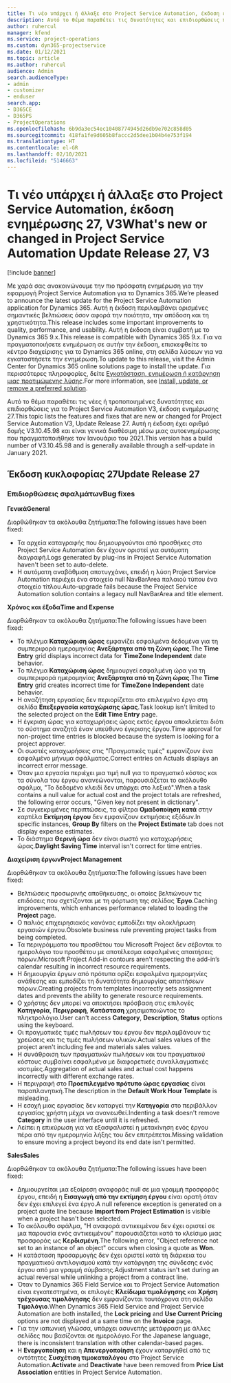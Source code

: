 ```yaml
---
title: Τι νέο υπάρχει ή άλλαξε στο Project Service Automation, έκδοση ενημέρωσης 27, V3
description: Αυτό το θέμα παραθέτει τις δυνατότητες και επιδιορθώσεις που είναι διαθέσιμες στο Project Service Automation, έκδοση ενημέρωσης 27, V3.
author: ruhercul
manager: kfend
ms.service: project-operations
ms.custom: dyn365-projectservice
ms.date: 01/12/2021
ms.topic: article
ms.author: ruhercul
audience: Admin
search.audienceType:
- admin
- customizer
- enduser
search.app:
- D365CE
- D365PS
- ProjectOperations
ms.openlocfilehash: 6b9da3ec54ec10408774945d26db9e702c858d05
ms.sourcegitcommit: 418fa1fe9d605b8faccc2d5dee1b04b4e753f194
ms.translationtype: HT
ms.contentlocale: el-GR
ms.lasthandoff: 02/10/2021
ms.locfileid: "5146663"
---
```

# <a name="whats-new-or-changed-in-project-service-automation-update-release-27-v3"></a><span data-ttu-id="5093e-103">Τι νέο υπάρχει ή άλλαξε στο Project Service Automation, έκδοση ενημέρωσης 27, V3</span><span class="sxs-lookup"><span data-stu-id="5093e-103">What's new or changed in Project Service Automation Update Release 27, V3</span></span>

[!include [banner](../includes/psa-now-project-operations.md)]

<span data-ttu-id="5093e-104">Με χαρά σας ανακοινώνουμε την πιο πρόσφατη ενημέρωση για την εφαρμογή Project Service Automation για το Dynamics 365.</span><span class="sxs-lookup"><span data-stu-id="5093e-104">We’re pleased to announce the latest update for the Project Service Automation application for Dynamics 365.</span></span> <span data-ttu-id="5093e-105">Αυτή η έκδοση περιλαμβάνει ορισμένες σημαντικές βελτιώσεις όσον αφορά την ποιότητα, την απόδοση και τη χρηστικότητα.</span><span class="sxs-lookup"><span data-stu-id="5093e-105">This release includes some important improvements to quality, performance, and usability.</span></span> <span data-ttu-id="5093e-106">Αυτή η έκδοση είναι συμβατή με το Dynamics 365 9.x.</span><span class="sxs-lookup"><span data-stu-id="5093e-106">This release is compatible with Dynamics 365 9.x.</span></span> <span data-ttu-id="5093e-107">Για να πραγματοποιήσετε ενημέρωση σε αυτήν την έκδοση, επισκεφθείτε το κέντρο διαχείρισης για το Dynamics 365 online, στη σελίδα λύσεων για να εγκαταστήσετε την ενημέρωση.</span><span class="sxs-lookup"><span data-stu-id="5093e-107">To update to this release, visit the Admin Center for Dynamics 365 online solutions page to install the update.</span></span> <span data-ttu-id="5093e-108">Για περισσότερες πληροφορίες, δείτε [Εγκατάσταση, ενημέρωση ή κατάργηση μιας προτιμώμενης λύσης](https://docs.microsoft.com/power-platform/admin/install-remove-preferred-solution).</span><span class="sxs-lookup"><span data-stu-id="5093e-108">For more information, see [Install, update, or remove a preferred solution](https://docs.microsoft.com/power-platform/admin/install-remove-preferred-solution).</span></span>

<span data-ttu-id="5093e-109">Αυτό το θέμα παραθέτει τις νέες ή τροποποιημένες δυνατότητες και επιδιορθώσεις για το Project Service Automation V3, έκδοση ενημέρωσης 27.</span><span class="sxs-lookup"><span data-stu-id="5093e-109">This topic lists the features and fixes that are new or changed for Project Service Automation V3, Update Release 27.</span></span> <span data-ttu-id="5093e-110">Αυτή η έκδοση έχει αριθμό δομής V3.10.45.98 και είναι γενικά διαθέσιμη μέσω μιας αυτοενημέρωσης που πραγματοποιήθηκε τον Ιανουάριο του 2021.</span><span class="sxs-lookup"><span data-stu-id="5093e-110">This version has a build number of V3.10.45.98 and is generally available through a self-update in January 2021.</span></span>

## <a name="update-release-27"></a><span data-ttu-id="5093e-111">Έκδοση κυκλοφορίας 27</span><span class="sxs-lookup"><span data-stu-id="5093e-111">Update Release 27</span></span>

### <a name="bug-fixes"></a><span data-ttu-id="5093e-112">Επιδιορθώσεις σφαλμάτων</span><span class="sxs-lookup"><span data-stu-id="5093e-112">Bug fixes</span></span>

<span data-ttu-id="5093e-113">**Γενικά**</span><span class="sxs-lookup"><span data-stu-id="5093e-113">**General**</span></span>

<span data-ttu-id="5093e-114">Διορθώθηκαν τα ακόλουθα ζητήματα:</span><span class="sxs-lookup"><span data-stu-id="5093e-114">The following issues have been fixed:</span></span>

- <span data-ttu-id="5093e-115">Τα αρχεία καταγραφής που δημιουργούνται από προσθήκες στο Project Service Automation δεν έχουν οριστεί για αυτόματη διαγραφή.</span><span class="sxs-lookup"><span data-stu-id="5093e-115">Logs generated by plug-ins in Project Service Automation haven't been set to auto-delete.</span></span>
- <span data-ttu-id="5093e-116">Η αυτόματη αναβάθμιση αποτυγχάνει, επειδή η λύση Project Service Automation περιέχει ένα στοιχείο null NavBarArea παλαιού τύπου ένα στοιχείο τίτλου.</span><span class="sxs-lookup"><span data-stu-id="5093e-116">Auto-upgrade fails because the Project Service Automation solution contains a legacy null NavBarArea and title element.</span></span>

<span data-ttu-id="5093e-117">**Χρόνος και έξοδα**</span><span class="sxs-lookup"><span data-stu-id="5093e-117">**Time and Expense**</span></span>

<span data-ttu-id="5093e-118">Διορθώθηκαν τα ακόλουθα ζητήματα:</span><span class="sxs-lookup"><span data-stu-id="5093e-118">The following issues have been fixed:</span></span>

- <span data-ttu-id="5093e-119">Το πλέγμα **Καταχώριση ώρας** εμφανίζει εσφαλμένα δεδομένα για τη συμπεριφορά ημερομηνίας **Ανεξάρτητα από τη ζώνη ώρας**.</span><span class="sxs-lookup"><span data-stu-id="5093e-119">The **Time Entry** grid displays incorrect data for **TimeZone Independent** date behavior.</span></span>
- <span data-ttu-id="5093e-120">Το πλέγμα **Καταχώριση ώρας** δημιουργεί εσφαλμένη ώρα για τη συμπεριφορά ημερομηνίας **Ανεξάρτητα από τη ζώνη ώρας**.</span><span class="sxs-lookup"><span data-stu-id="5093e-120">The **Time Entry** grid creates incorrect time for **TimeZone Independent** date behavior.</span></span>
- <span data-ttu-id="5093e-121">Η αναζήτηση εργασίας δεν περιορίζεται στο επιλεγμένο έργο στη σελίδα **Επεξεργασία καταχώρισης ώρας**.</span><span class="sxs-lookup"><span data-stu-id="5093e-121">Task lookup isn't limited to the selected project on the **Edit Time Entry** page.</span></span>
- <span data-ttu-id="5093e-122">Η έγκριση ώρας για καταχωρήσεις ώρας εκτός έργου αποκλείεται διότι το σύστημα αναζητά έναν υπεύθυνο έγκρισης έργου.</span><span class="sxs-lookup"><span data-stu-id="5093e-122">Time approval for non-project time entries is blocked because the system is looking for a project approver.</span></span>
- <span data-ttu-id="5093e-123">Οι σωστές καταχωρήσεις στις "Πραγματικές τιμές" εμφανίζουν ένα εσφαλμένο μήνυμα σφάλματος.</span><span class="sxs-lookup"><span data-stu-id="5093e-123">Correct entries on Actuals displays an incorrect error message.</span></span>
- <span data-ttu-id="5093e-124">Όταν μια εργασία περιέχει μια τιμή null για το πραγματικό κόστος και τα σύνολα του έργου ανανεώνονται, παρουσιάζεται το ακόλουθο σφάλμα, "Το δεδομένο κλειδί δεν υπάρχει στο λεξικό".</span><span class="sxs-lookup"><span data-stu-id="5093e-124">When a task contains a null value for actual cost and the project totals are refreshed, the following error occurs, "Given key not present in dictionary".</span></span>
- <span data-ttu-id="5093e-125">Σε συγκεκριμένες περιπτώσεις, τα φίλτρα **Ομαδοποίηση κατά** στην καρτέλα **Εκτίμηση έργου** δεν εμφανίζουν εκτιμήσεις εξόδων.</span><span class="sxs-lookup"><span data-stu-id="5093e-125">In specific instances, **Group By** filters on the **Project Estimate** tab does not display expense estimates.</span></span>
- <span data-ttu-id="5093e-126">Το διάστημα **Θερινή ώρα** δεν είναι σωστό για καταχωρήσεις ώρας.</span><span class="sxs-lookup"><span data-stu-id="5093e-126">**Daylight Saving Time** interval isn't correct for time entries.</span></span>

<span data-ttu-id="5093e-127">**Διαχείριση έργων**</span><span class="sxs-lookup"><span data-stu-id="5093e-127">**Project Management**</span></span>

<span data-ttu-id="5093e-128">Διορθώθηκαν τα ακόλουθα ζητήματα:</span><span class="sxs-lookup"><span data-stu-id="5093e-128">The following issues have been fixed:</span></span>

- <span data-ttu-id="5093e-129">Βελτιώσεις προσωρινής αποθήκευσης, οι οποίες βελτιώνουν τις επιδόσεις που σχετίζονται με τη φόρτωση της σελίδας **Έργο**.</span><span class="sxs-lookup"><span data-stu-id="5093e-129">Caching improvements, which enhances performance related to loading the **Project** page.</span></span>
- <span data-ttu-id="5093e-130">Ο παλιός επιχειρησιακός κανόνας εμποδίζει την ολοκλήρωση εργασιών έργου.</span><span class="sxs-lookup"><span data-stu-id="5093e-130">Obsolete business rule preventing project tasks from being completed.</span></span>
- <span data-ttu-id="5093e-131">Τα περιγράμματα του προσθέτου του Microsoft Project δεν σέβονται το ημερολόγιο του προσθέτου με αποτέλεσμα εσφαλμένες απαιτήσεις πόρων.</span><span class="sxs-lookup"><span data-stu-id="5093e-131">Microsoft Project Add-in contours aren't respecting the add-in’s calendar resulting in incorrect resource requirements.</span></span>
- <span data-ttu-id="5093e-132">Η δημιουργία έργων από πρότυπα ορίζει εσφαλμένα ημερομηνίες ανάθεσης και εμποδίζει τη δυνατότητα δημιουργίας απαιτήσεων πόρων.</span><span class="sxs-lookup"><span data-stu-id="5093e-132">Creating projects from templates incorrectly sets assignment dates and prevents the ability to generate resource requirements.</span></span>
- <span data-ttu-id="5093e-133">Ο χρήστης δεν μπορεί να αποκτήσει πρόσβαση στις επιλογές **Κατηγορία**, **Περιγραφή**, **Κατάσταση** χρησιμοποιώντας το πληκτρολόγιο.</span><span class="sxs-lookup"><span data-stu-id="5093e-133">User can't access **Category**, **Description**, **Status** options using the keyboard.</span></span>
- <span data-ttu-id="5093e-134">Οι πραγματικές τιμές πωλήσεων του έργου δεν περιλαμβάνουν τις χρεώσεις και τις τιμές πωλήσεων υλικών.</span><span class="sxs-lookup"><span data-stu-id="5093e-134">Actual sales values of the project aren't including fee and materials sales values.</span></span>
- <span data-ttu-id="5093e-135">Η συνάθροιση των πραγματικών πωλήσεων και του πραγματικού κόστους συμβαίνει εσφαλμένα με διαφορετικές συναλλαγματικές ισοτιμίες.</span><span class="sxs-lookup"><span data-stu-id="5093e-135">Aggregation of actual sales and actual cost happens incorrectly with different exchange rates.</span></span>
- <span data-ttu-id="5093e-136">Η περιγραφή στο **Προεπιλεγμένο πρότυπο ώρας εργασίας** είναι παραπλανητική.</span><span class="sxs-lookup"><span data-stu-id="5093e-136">The description in the **Default Work Hour Template** is misleading.</span></span>
- <span data-ttu-id="5093e-137">Η εσοχή μιας εργασίας δεν καταργεί την **Κατηγορία** στο περιβάλλον εργασίας χρήστη μέχρι να ανανεωθεί.</span><span class="sxs-lookup"><span data-stu-id="5093e-137">Indenting a task doesn't remove **Category** in the user interface until it is refreshed.</span></span>
- <span data-ttu-id="5093e-138">Λείπει η επικύρωση για να εξασφαλιστεί η μετακίνηση ενός έργου πέρα από την ημερομηνία λήξης του δεν επιτρέπεται.</span><span class="sxs-lookup"><span data-stu-id="5093e-138">Missing validation to ensure moving a project beyond its end date isn't permitted.</span></span>

<span data-ttu-id="5093e-139">**Sales**</span><span class="sxs-lookup"><span data-stu-id="5093e-139">**Sales**</span></span>

<span data-ttu-id="5093e-140">Διορθώθηκαν τα ακόλουθα ζητήματα:</span><span class="sxs-lookup"><span data-stu-id="5093e-140">The following issues have been fixed:</span></span>

- <span data-ttu-id="5093e-141">Δημιουργείται μια εξαίρεση αναφοράς null σε μια γραμμή προσφοράς έργου, επειδή η **Εισαγωγή από την εκτίμηση έργου** είναι ορατή όταν δεν έχει επιλεγεί ένα έργο.</span><span class="sxs-lookup"><span data-stu-id="5093e-141">A null reference exception is generated on a project quote line because **Import from Project Estimation** is visible when a project hasn't been selected.</span></span>
- <span data-ttu-id="5093e-142">Το ακόλουθο σφάλμα, "Η αναφορά αντικειμένου δεν έχει οριστεί σε μια παρουσία ενός αντικειμένου" παρουσιάζεται κατά το κλείσιμο μιας προσφοράς ως **Κερδισμένη**.</span><span class="sxs-lookup"><span data-stu-id="5093e-142">The following error, "Object reference not set to an instance of an object" occurs when closing a quote as **Won**.</span></span>
- <span data-ttu-id="5093e-143">Η κατάσταση προσαρμογής δεν έχει οριστεί κατά τη διάρκεια του πραγματικού αντιλογισμού κατά την κατάργηση της σύνδεσης ενός έργου από μια γραμμή σύμβασης.</span><span class="sxs-lookup"><span data-stu-id="5093e-143">Adjustment status isn't set during an actual reversal while unlinking a project from a contract line.</span></span>
- <span data-ttu-id="5093e-144">Όταν το Dynamics 365 Field Service και το Project Service Automation είναι εγκατεστημένα, οι επιλογές **Κλείδωμα τιμολόγησης** και **Χρήση τρέχουσας τιμολόγησης** δεν εμφανίζονται ταυτόχρονα στη σελίδα **Τιμολόγιο**.</span><span class="sxs-lookup"><span data-stu-id="5093e-144">When Dynamics 365 Field Service and Project Service Automation are both installed, the **Lock pricing** and **Use Current Pricing** options are not displayed at a same time on the **Invoice** page.</span></span>
- <span data-ttu-id="5093e-145">Για την ιαπωνική γλώσσα, υπάρχει ασυνεπής μετάφραση με άλλες σελίδες που βασίζονται σε ημερολόγιο.</span><span class="sxs-lookup"><span data-stu-id="5093e-145">For the Japanese language, there is inconsistent translation with other calendar-based pages.</span></span>
- <span data-ttu-id="5093e-146">Η **Ενεργοποίηση** και η **Απενεργοποίηση** έχουν καταργηθεί από τις οντότητες **Συσχέτιση τιμοκαταλόγου** στο Project Service Automation.</span><span class="sxs-lookup"><span data-stu-id="5093e-146">**Activate** and **Deactivate** have been removed from **Price List Association** entities in Project Service Automation.</span></span>
